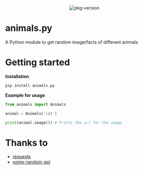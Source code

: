 <div align="center">
  <img src="https://img.shields.io/pypi/v/animals.py" alt="pkg-version">
</div>

# animals.py
A Python module to get random image/facts of different animals

# Getting started

**Installation**
```sh
pip install animals.py
```
**Example for usage**
```py
from animals import Animals

animal = Animals('cat')

print(animal.image()) # Prints the url for the image
```

# Thanks to

* [requests](https://github.com/psf/requests)
* [some-random-api](https://some-random-api.ml)
